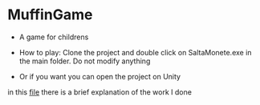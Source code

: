 # MuffinGame
- A game for childrens

- How to play: Clone the project and double click on SaltaMonete.exe in the main folder. Do not modify anything
- Or if you want you can open the project on Unity

in this [file](muffingame.pdf) there is a brief explanation of the work I done
